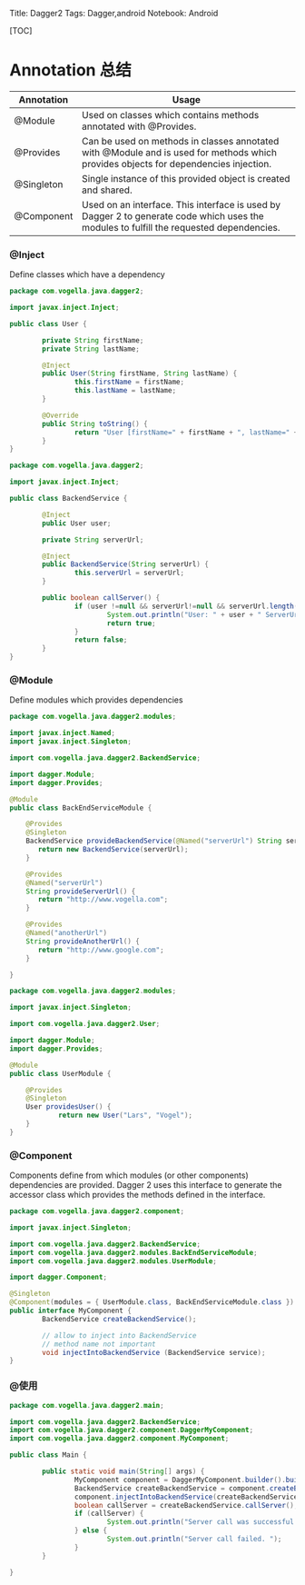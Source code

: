 Title: Dagger2
Tags: Dagger,android
Notebook: Android

[TOC]

# Annotation 总结

Annotation | Usage
------|---
@Module|Used on classes which contains methods annotated with @Provides.
@Provides|Can be used on methods in classes annotated with @Module and is used for methods which provides objects for dependencies injection.
@Singleton|Single instance of this provided object is created and shared.
@Component|Used on an interface. This interface is used by Dagger 2 to generate code which uses the modules to fulfill the requested dependencies.

### @Inject

Define classes which have a dependency

```java
package com.vogella.java.dagger2;

import javax.inject.Inject;

public class User {

        private String firstName;
        private String lastName;

        @Inject
        public User(String firstName, String lastName) {
                this.firstName = firstName;
                this.lastName = lastName;
        }

        @Override
        public String toString() {
                return "User [firstName=" + firstName + ", lastName=" + lastName + "]";
        }
}
```

```java
package com.vogella.java.dagger2;

import javax.inject.Inject;

public class BackendService {

        @Inject
        public User user;

        private String serverUrl;

        @Inject
        public BackendService(String serverUrl) {
                this.serverUrl = serverUrl;
        }

        public boolean callServer() {
                if (user !=null && serverUrl!=null && serverUrl.length()>0) {
                        System.out.println("User: " + user + " ServerUrl: "  + serverUrl);
                        return true;
                }
                return false;
        }
}
```

### @Module

Define modules which provides dependencies

```java
package com.vogella.java.dagger2.modules;

import javax.inject.Named;
import javax.inject.Singleton;

import com.vogella.java.dagger2.BackendService;

import dagger.Module;
import dagger.Provides;

@Module
public class BackEndServiceModule {

    @Provides
    @Singleton
    BackendService provideBackendService(@Named("serverUrl") String serverUrl) {
       return new BackendService(serverUrl);
    }

    @Provides
    @Named("serverUrl")
    String provideServerUrl() {
       return "http://www.vogella.com";
    }

    @Provides
    @Named("anotherUrl")
    String provideAnotherUrl() {
       return "http://www.google.com";
    }

}
```

```java
package com.vogella.java.dagger2.modules;

import javax.inject.Singleton;

import com.vogella.java.dagger2.User;

import dagger.Module;
import dagger.Provides;

@Module
public class UserModule {

    @Provides
    @Singleton
    User providesUser() {
            return new User("Lars", "Vogel");
    }
}
```

### @Component

Components define from which modules (or other components) dependencies are provided. Dagger 2 uses this interface to generate the accessor class which provides the methods defined in the interface.

```java
package com.vogella.java.dagger2.component;

import javax.inject.Singleton;

import com.vogella.java.dagger2.BackendService;
import com.vogella.java.dagger2.modules.BackEndServiceModule;
import com.vogella.java.dagger2.modules.UserModule;

import dagger.Component;

@Singleton
@Component(modules = { UserModule.class, BackEndServiceModule.class })
public interface MyComponent {
        BackendService createBackendService();

        // allow to inject into BackendService
        // method name not important
        void injectIntoBackendService (BackendService service);
}
```

### @使用

```java
package com.vogella.java.dagger2.main;

import com.vogella.java.dagger2.BackendService;
import com.vogella.java.dagger2.component.DaggerMyComponent;
import com.vogella.java.dagger2.component.MyComponent;

public class Main {

        public static void main(String[] args) {
                MyComponent component = DaggerMyComponent.builder().build();
                BackendService createBackendService = component.createBackendService();
                component.injectIntoBackendService(createBackendService);
                boolean callServer = createBackendService.callServer();
                if (callServer) {
                        System.out.println("Server call was successful. ");
                } else {
                        System.out.println("Server call failed. ");
                }
        }

}
```
